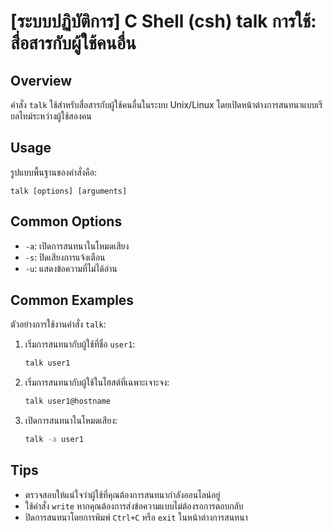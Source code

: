 # [ระบบปฏิบัติการ] C Shell (csh) talk การใช้: สื่อสารกับผู้ใช้คนอื่น

## Overview
คำสั่ง `talk` ใช้สำหรับสื่อสารกับผู้ใช้คนอื่นในระบบ Unix/Linux โดยเปิดหน้าต่างการสนทนาแบบเรียลไทม์ระหว่างผู้ใช้สองคน

## Usage
รูปแบบพื้นฐานของคำสั่งคือ:
```
talk [options] [arguments]
```

## Common Options
- `-a`: เปิดการสนทนาในโหมดเสียง
- `-s`: ปิดเสียงการแจ้งเตือน
- `-u`: แสดงข้อความที่ไม่ได้อ่าน

## Common Examples
ตัวอย่างการใช้งานคำสั่ง `talk`:

1. เริ่มการสนทนากับผู้ใช้ที่ชื่อ `user1`:
   ```bash
   talk user1
   ```

2. เริ่มการสนทนากับผู้ใช้ในโฮสต์ที่เฉพาะเจาะจง:
   ```bash
   talk user1@hostname
   ```

3. เปิดการสนทนาในโหมดเสียง:
   ```bash
   talk -a user1
   ```

## Tips
- ตรวจสอบให้แน่ใจว่าผู้ใช้ที่คุณต้องการสนทนากำลังออนไลน์อยู่
- ใช้คำสั่ง `write` หากคุณต้องการส่งข้อความแบบไม่ต้องรอการตอบกลับ
- ปิดการสนทนาโดยการพิมพ์ `Ctrl+C` หรือ `exit` ในหน้าต่างการสนทนา